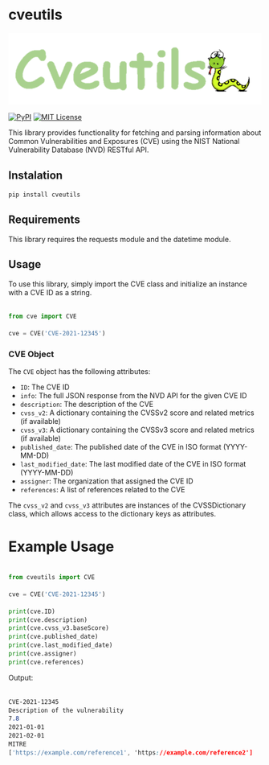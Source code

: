 # cveutils
![logo](https://raw.githubusercontent.com/viniciuspereiras/cveutils/main/static/logo.png)

[![PyPI](https://img.shields.io/pypi/v/cveutils?style=flat)](https://pypi.python.org/pypi/cveutils/)
[![MIT License](https://img.shields.io/badge/license-MIT-blue.svg?style=flat)](http://choosealicense.com/licenses/mit/)

This library provides functionality for fetching and parsing information about Common Vulnerabilities and Exposures (CVE) using the NIST National Vulnerability Database (NVD) RESTful API.
## Instalation
```bash
pip install cveutils
```
## Requirements
This library requires the requests module and the datetime module.
## Usage
To use this library, simply import the CVE class and initialize an instance with a CVE ID as a string.

```python

from cve import CVE

cve = CVE('CVE-2021-12345')
```
### CVE Object

The `CVE` object has the following attributes:
- `ID`: The CVE ID
- `info`: The full JSON response from the NVD API for the given CVE ID
- `description`: The description of the CVE
- `cvss_v2`: A dictionary containing the CVSSv2 score and related metrics (if available)
- `cvss_v3`: A dictionary containing the CVSSv3 score and related metrics (if available)
- `published_date`: The published date of the CVE in ISO format (YYYY-MM-DD)
- `last_modified_date`: The last modified date of the CVE in ISO format (YYYY-MM-DD)
- `assigner`: The organization that assigned the CVE ID
- `references`: A list of references related to the CVE

The `cvss_v2` and `cvss_v3` attributes are instances of the CVSSDictionary class, which allows access to the dictionary keys as attributes.
# Example Usage

```python

from cveutils import CVE

cve = CVE('CVE-2021-12345')

print(cve.ID)
print(cve.description)
print(cve.cvss_v3.baseScore)
print(cve.published_date)
print(cve.last_modified_date)
print(cve.assigner)
print(cve.references)
```
Output:
```css

CVE-2021-12345
Description of the vulnerability
7.8
2021-01-01
2021-02-01
MITRE
['https://example.com/reference1', 'https://example.com/reference2']

```
